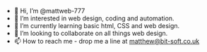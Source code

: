 - 👋 Hi, I’m @mattweb-777
- 👀 I’m interested in web design, coding and automation.
- 🌱 I’m currently learning basic html, CSS and web design.
- 💞️ I’m looking to collaborate on all things web design.
- 📫 How to reach me - drop me a line at matthew@bit-soft.co.uk

<!---
mattweb-777/mattweb-777 is a ✨ special ✨ repository because its `README.md` (this file) appears on your GitHub profile.
You can click the Preview link to take a look at your changes.
--->
